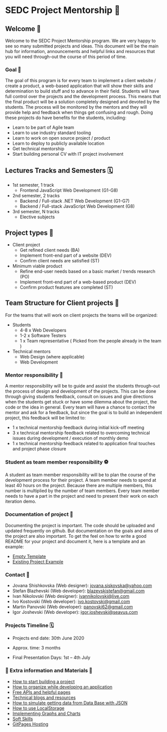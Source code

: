 # SEDC Project Mentorship 🚀

## Welcome 👋
Welcome to the SEDC Project Mentorship program. We are very happy to see so many submitted projects and ideas. This document will be the main hub for information, announcements and helpful links and resources that you will need through-out the course of this period of time. 
### Goal  🥇
The goal of this program is for every team to implement a client website / create a product, a web-based application that will show their skills and determination to build stuff and to advance in their field. Students will have full control over the projects and the development process. This means that the final product will be a solution completely designed and devoted by the students. The process will be monitored by the mentors and they will provide help and feedback when things get confusing and rough. Doing these projects do have benefits for the students, including: 
* Learn to be part of Agile team
* Learn to use industry standard tooling
* Learn to work on open source project / product
* Learn to deploy to publicly available location 
* Get technical mentorship 
* Start building personal CV with IT project involvement

## Lectures Tracks and Semesters 🗓
* 1st semester, 1 track
  * Frontend JavaScript Web Development (G1-G8)
* 2nd semester, 2 tracks
  * Backend / Full-stack .NET Web Development (G1-G7)
  * Backend / Full-stack JavaScript Web Development (G8)
* 3rd semester, N tracks
  * Elective subjects

## Project types 🎈
* Client project
  * Get refined client needs (BA)
  * Implement front-end part of a website (DEV)
  * Confirm client needs are satisfied (ST)
* Minimum viable product
  * Refine end-user needs based on a basic market / trends research (PO)
  * Implement front-end part of a web-based product (DEV)
  * Confirm product features are completed (ST)

## Team Structure for Client projects 💪
For the teams that will work on client projects the teams will be organized: 
* Students
  * 4-8 x Web Developers
  * 1-2 x Software Testers
  * 1 x Team representative ( Picked from the people already in the team )
* Technical mentors
  * Web Design (where applicable)
  * Web Development

### Mentor responsibility 📢
A mentor responsibility will be to guide and assist the students through-out the process of design and development of the projects. This can be done through giving students feedback, consult on issues and give directions when the students get stuck or have some dilemma about the project, the code or the idea in general. Every team will have a chance to contact the mentor and ask for a feedback, but since the goal is to build an independent project, this feedback will be limited to:
* 1 x technical mentorship feedback during initial kick-off meeting
* 3 x technical mentorship feedback related to overcoming technical issues during development / execution of monthly demo
* 1 x technical mentorship feedback related to application final touches and project phase closure

### Student as team member responsibility ⚽
A student as team member responsibility will be to plan the course of the development process for their project. A team member needs to spend at least 40 hours on the project. Because there are multiple members, this number is multiplied by the number of team members. Every team member needs to have a part in the project and need to present their work on each iteration demo.

### Documentation of project 📝
Documenting the project is important. The code should be uploaded and updated frequently on github. But documentation on the goals and aims of the project are also important. To get the feel on how to write a good README for your project and document it, here is a template and an example:
* [Empty Template](https://github.com/sedc-codecademy/sp2020-tech-mentors/blob/master/ProjectReadmeTemplate.md)
* [Existing Project Example](https://github.com/sedc-codecademy/sp2020-tech-mentors/blob/master/ProjectReadmeExample.md)

### Contact 📡
* Jovana Shishkovska (Web designer): jovana.siskovska@yahoo.com 
* Stefan Blazhevski (Web developer):  blazevskistefan@gmail.com 
* Ivan Nikolovski (Web designer): ivannikolovski@live.com 
* Ivo Kostovski (Web developer):  ivo.kostovski@gmail.com 
* Martin Panovski (Web developer):  panovski62@gmail.com 
* Igor Joshevski (Web developer): igor.joshevski@seavus.com

### Projects Timeline 🗓
* Projects end date: 30th June 2020

* Approx. time: 3 months

* Final Presentation Days: 1st – 4th July

### 🌴 Extra information and Materials  🌴
* [How to start building a project](https://github.com/sedc-codecademy/sp2020-tech-mentors/blob/master/HowToStartProject.md)
* [How to organize while developing an application](https://github.com/sedc-codecademy/sp2020-tech-mentors/blob/master/HowToOrganize.md)
* [Free APIs and helpful pages](https://github.com/sedc-codecademy/sp2020-tech-mentors/blob/master/FreeApis.md)
* [Technical blogs and resources](https://github.com/sedc-codecademy/sp2020-tech-mentors/blob/master/TechincalBlogs.md)
* [How to simulate getting data from Data Base with JSON](https://github.com/sedc-codecademy/sp2020-tech-mentors/blob/master/SimulateDataBase.md)
* [How to use LocalStorage](https://github.com/sedc-codecademy/sp2020-tech-mentors/blob/master/LocalStorage.md)
* [Implementing Graphs and Charts](https://github.com/sedc-codecademy/sp2020-tech-mentors/blob/master/GraphsAndCharts.md)
* [Soft Skills](https://github.com/sedc-codecademy/sp2020-tech-mentors/blob/master/SoftSkills.md)
* [GitPages Hosting](https://github.com/sedc-codecademy/sp2020-tech-mentors/blob/master/GitPages.md)
